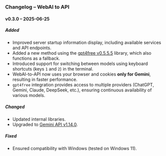 ### Changelog – WebAI to API

#### v0.3.0 – 2025-06-25

##### Added

- Improved server startup information display, including available services and API endpoints.
- Added a new method using the [gpt4free v0.5.5.5](https://github.com/xtekky/gpt4free) library, which also functions as a fallback.
- Introduced support for switching between models using keyboard shortcuts (keys `1` and `2`) in the terminal.
- WebAI-to-API now uses your browser and cookies **only for Gemini**, resulting in faster performance.
- `gpt4free` integration provides access to multiple providers (ChatGPT, Gemini, Claude, DeepSeek, etc.), ensuring continuous availability of various models.

##### Changed

- Updated internal libraries.
- Upgraded to [Gemini API v1.14.0](https://github.com/HanaokaYuzu/Gemini-API).

##### Fixed

- Ensured compatibility with Windows (tested on Windows 11).
